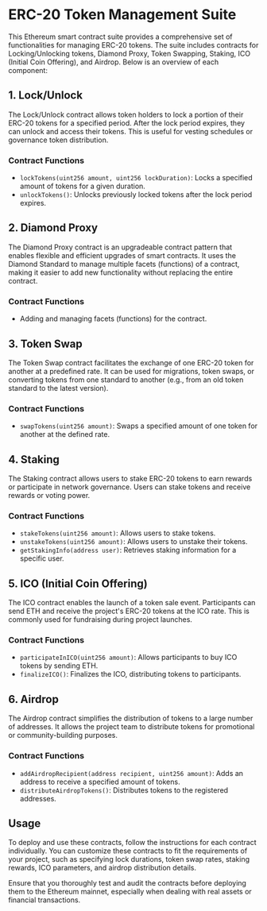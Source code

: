 
# ERC-20 Token Management Suite

This Ethereum smart contract suite provides a comprehensive set of functionalities for managing ERC-20 tokens. The suite includes contracts for Locking/Unlocking tokens, Diamond Proxy, Token Swapping, Staking, ICO (Initial Coin Offering), and Airdrop. Below is an overview of each component:

## 1. Lock/Unlock

The Lock/Unlock contract allows token holders to lock a portion of their ERC-20 tokens for a specified period. After the lock period expires, they can unlock and access their tokens. This is useful for vesting schedules or governance token distribution.

### Contract Functions

- `lockTokens(uint256 amount, uint256 lockDuration)`: Locks a specified amount of tokens for a given duration.
- `unlockTokens()`: Unlocks previously locked tokens after the lock period expires.

## 2. Diamond Proxy

The Diamond Proxy contract is an upgradeable contract pattern that enables flexible and efficient upgrades of smart contracts. It uses the Diamond Standard to manage multiple facets (functions) of a contract, making it easier to add new functionality without replacing the entire contract.

### Contract Functions

- Adding and managing facets (functions) for the contract.

## 3. Token Swap

The Token Swap contract facilitates the exchange of one ERC-20 token for another at a predefined rate. It can be used for migrations, token swaps, or converting tokens from one standard to another (e.g., from an old token standard to the latest version).

### Contract Functions

- `swapTokens(uint256 amount)`: Swaps a specified amount of one token for another at the defined rate.

## 4. Staking

The Staking contract allows users to stake ERC-20 tokens to earn rewards or participate in network governance. Users can stake tokens and receive rewards or voting power.

### Contract Functions

- `stakeTokens(uint256 amount)`: Allows users to stake tokens.
- `unstakeTokens(uint256 amount)`: Allows users to unstake their tokens.
- `getStakingInfo(address user)`: Retrieves staking information for a specific user.

## 5. ICO (Initial Coin Offering)

The ICO contract enables the launch of a token sale event. Participants can send ETH and receive the project's ERC-20 tokens at the ICO rate. This is commonly used for fundraising during project launches.

### Contract Functions

- `participateInICO(uint256 amount)`: Allows participants to buy ICO tokens by sending ETH.
- `finalizeICO()`: Finalizes the ICO, distributing tokens to participants.

## 6. Airdrop

The Airdrop contract simplifies the distribution of tokens to a large number of addresses. It allows the project team to distribute tokens for promotional or community-building purposes.

### Contract Functions

- `addAirdropRecipient(address recipient, uint256 amount)`: Adds an address to receive a specified amount of tokens.
- `distributeAirdropTokens()`: Distributes tokens to the registered addresses.

## Usage

To deploy and use these contracts, follow the instructions for each contract individually. You can customize these contracts to fit the requirements of your project, such as specifying lock durations, token swap rates, staking rewards, ICO parameters, and airdrop distribution details.

Ensure that you thoroughly test and audit the contracts before deploying them to the Ethereum mainnet, especially when dealing with real assets or financial transactions.

